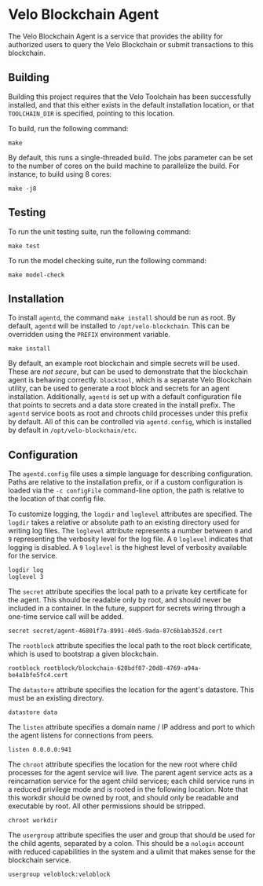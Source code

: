 Velo Blockchain Agent
=====================

The Velo Blockchain Agent is a service that provides the ability for authorized
users to query the Velo Blockchain or submit transactions to this blockchain.

Building
--------

Building this project requires that the Velo Toolchain has been successfully
installed, and that this either exists in the default installation location, or
that `TOOLCHAIN_DIR` is specified, pointing to this location.

To build, run the following command:

    make

By default, this runs a single-threaded build.  The jobs parameter can be set to
the number of cores on the build machine to parallelize the build.  For
instance, to build using 8 cores:

    make -j8

Testing
-------

To run the unit testing suite, run the following command:

    make test

To run the model checking suite, run the following command:

    make model-check

Installation
------------

To install `agentd`, the command `make install` should be run as root.  By
default, `agentd` will be installed to `/opt/velo-blockchain`.  This can be
overridden using the `PREFIX` environment variable.

    make install

By default, an example root blockchain and simple secrets will be used.  These
are _not secure_, but can be used to demonstrate that the blockchain agent is
behaving correctly.  `blocktool`, which is a separate Velo Blockchain utility,
can be used to generate a root block and secrets for an agent installation.
Additionally, `agentd` is set up with a default configuration file that points
to secrets and a data store created in the install prefix.  The `agentd` service
boots as root and chroots child processes under this prefix by default.  All of
this can be controlled via `agentd.config`, which is installed by default in
`/opt/velo-blockchain/etc`.

Configuration
-------------

The `agentd.config` file uses a simple language for describing configuration.
Paths are relative to the installation prefix, or if a custom configuration is
loaded via the `-c configFile` command-line option, the path is relative to the
location of that config file.

To customize logging, the `logdir` and `loglevel` attributes are specified.
The `logdir` takes a relative or absolute path to an existing directory used for
writing log files.  The `loglevel` attribute represents a number between `0` and
`9` representing the verbosity level for the log file.  A `0` `loglevel`
indicates that logging is disabled.  A `9` `loglevel` is the highest level of
verbosity available for the service.

    logdir log
    loglevel 3

The `secret` attribute specifies the local path to a private key certificate for
the agent.  This should be readable only by root, and should never be included
in a container.  In the future, support for secrets wiring through a one-time
service call will be added.

    secret secret/agent-46801f7a-8991-40d5-9ada-87c6b1ab352d.cert

The `rootblock` attribute specifies the local path to the root block
certificate, which is used to bootstrap a given blockchain.

    rootblock rootblock/blockchain-620bdf07-20d8-4769-a94a-be4a1bfe5fc4.cert

The `datastore` attribute specifies the location for the agent's datastore.
This must be an existing directory.

    datastore data

The `listen` attribute specifies a domain name / IP address and port to which
the agent listens for connections from peers.

    listen 0.0.0.0:941

The `chroot` attribute specifies the location for the new root where child
processes for the agent service will live.  The parent agent service acts as a
reincarnation service for the agent child services; each child service runs in a
reduced privilege mode and is rooted in the following location.  Note that this
workdir should be owned by root, and should only be readable and executable by
root.  All other permissions should be stripped.

    chroot workdir

The `usergroup` attribute specifies the user and group that should be used for
the child agents, separated by a colon.  This should be a `nologin` account with
reduced capabilities in the system and a ulimit that makes sense for the
blockchain service.

    usergroup veloblock:veloblock
